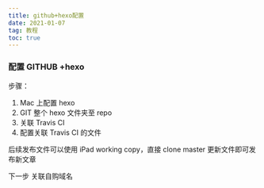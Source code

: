 ```yaml
---
title: github+hexo配置
date: 2021-01-07
tag: 教程
toc: true
---
```


### 配置 GITHUB +hexo

步骤：

1. Mac 上配置 hexo
2. GIT 整个 hexo 文件夹至 repo
3. 关联 Travis CI
4. 配置关联 Travis CI 的文件

后续发布文件可以使用 iPad working copy，直接 clone master
更新文件即可发布新文章

下一步
关联自购域名

